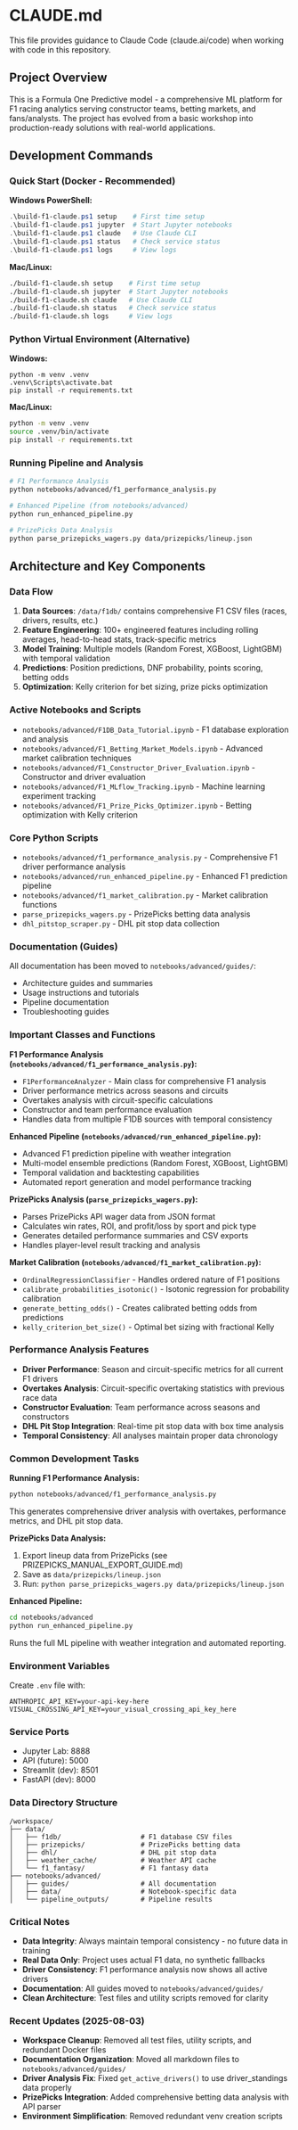 # CLAUDE.md

This file provides guidance to Claude Code (claude.ai/code) when working with code in this repository.

## Project Overview

This is a Formula One Predictive model - a comprehensive ML platform for F1 racing analytics serving constructor teams, betting markets, and fans/analysts. The project has evolved from a basic workshop into production-ready solutions with real-world applications.

## Development Commands

### Quick Start (Docker - Recommended)

**Windows PowerShell:**
```powershell
.\build-f1-claude.ps1 setup    # First time setup
.\build-f1-claude.ps1 jupyter  # Start Jupyter notebooks
.\build-f1-claude.ps1 claude   # Use Claude CLI
.\build-f1-claude.ps1 status   # Check service status
.\build-f1-claude.ps1 logs     # View logs
```

**Mac/Linux:**
```bash
./build-f1-claude.sh setup    # First time setup
./build-f1-claude.sh jupyter  # Start Jupyter notebooks
./build-f1-claude.sh claude   # Use Claude CLI
./build-f1-claude.sh status   # Check service status
./build-f1-claude.sh logs     # View logs
```

### Python Virtual Environment (Alternative)

**Windows:**
```batch
python -m venv .venv
.venv\Scripts\activate.bat
pip install -r requirements.txt
```

**Mac/Linux:**
```bash
python -m venv .venv
source .venv/bin/activate
pip install -r requirements.txt
```

### Running Pipeline and Analysis

```bash
# F1 Performance Analysis
python notebooks/advanced/f1_performance_analysis.py

# Enhanced Pipeline (from notebooks/advanced)
python run_enhanced_pipeline.py

# PrizePicks Data Analysis
python parse_prizepicks_wagers.py data/prizepicks/lineup.json
```

## Architecture and Key Components

### Data Flow
1. **Data Sources**: `/data/f1db/` contains comprehensive F1 CSV files (races, drivers, results, etc.)
2. **Feature Engineering**: 100+ engineered features including rolling averages, head-to-head stats, track-specific metrics
3. **Model Training**: Multiple models (Random Forest, XGBoost, LightGBM) with temporal validation
4. **Predictions**: Position predictions, DNF probability, points scoring, betting odds
5. **Optimization**: Kelly criterion for bet sizing, prize picks optimization

### Active Notebooks and Scripts
- `notebooks/advanced/F1DB_Data_Tutorial.ipynb` - F1 database exploration and analysis
- `notebooks/advanced/F1_Betting_Market_Models.ipynb` - Advanced market calibration techniques
- `notebooks/advanced/F1_Constructor_Driver_Evaluation.ipynb` - Constructor and driver evaluation
- `notebooks/advanced/F1_MLflow_Tracking.ipynb` - Machine learning experiment tracking
- `notebooks/advanced/F1_Prize_Picks_Optimizer.ipynb` - Betting optimization with Kelly criterion

### Core Python Scripts
- `notebooks/advanced/f1_performance_analysis.py` - Comprehensive F1 driver performance analysis
- `notebooks/advanced/run_enhanced_pipeline.py` - Enhanced F1 prediction pipeline
- `notebooks/advanced/f1_market_calibration.py` - Market calibration functions
- `parse_prizepicks_wagers.py` - PrizePicks betting data analysis
- `dhl_pitstop_scraper.py` - DHL pit stop data collection

### Documentation (Guides)
All documentation has been moved to `notebooks/advanced/guides/`:
- Architecture guides and summaries
- Usage instructions and tutorials
- Pipeline documentation
- Troubleshooting guides

### Important Classes and Functions

**F1 Performance Analysis (`notebooks/advanced/f1_performance_analysis.py`):**
- `F1PerformanceAnalyzer` - Main class for comprehensive F1 analysis
- Driver performance metrics across seasons and circuits
- Overtakes analysis with circuit-specific calculations
- Constructor and team performance evaluation
- Handles data from multiple F1DB sources with temporal consistency

**Enhanced Pipeline (`notebooks/advanced/run_enhanced_pipeline.py`):**
- Advanced F1 prediction pipeline with weather integration
- Multi-model ensemble predictions (Random Forest, XGBoost, LightGBM)
- Temporal validation and backtesting capabilities
- Automated report generation and model performance tracking

**PrizePicks Analysis (`parse_prizepicks_wagers.py`):**
- Parses PrizePicks API wager data from JSON format
- Calculates win rates, ROI, and profit/loss by sport and pick type
- Generates detailed performance summaries and CSV exports
- Handles player-level result tracking and analysis

**Market Calibration (`notebooks/advanced/f1_market_calibration.py`):**
- `OrdinalRegressionClassifier` - Handles ordered nature of F1 positions
- `calibrate_probabilities_isotonic()` - Isotonic regression for probability calibration
- `generate_betting_odds()` - Creates calibrated betting odds from predictions
- `kelly_criterion_bet_size()` - Optimal bet sizing with fractional Kelly

### Performance Analysis Features
- **Driver Performance**: Season and circuit-specific metrics for all current F1 drivers
- **Overtakes Analysis**: Circuit-specific overtaking statistics with previous race data
- **Constructor Evaluation**: Team performance across seasons and constructors
- **DHL Pit Stop Integration**: Real-time pit stop data with box time analysis
- **Temporal Consistency**: All analyses maintain proper data chronology

### Common Development Tasks

**Running F1 Performance Analysis:**
```bash
python notebooks/advanced/f1_performance_analysis.py
```
This generates comprehensive driver analysis with overtakes, performance metrics, and DHL pit stop data.

**PrizePicks Data Analysis:**
1. Export lineup data from PrizePicks (see PRIZEPICKS_MANUAL_EXPORT_GUIDE.md)
2. Save as `data/prizepicks/lineup.json`
3. Run: `python parse_prizepicks_wagers.py data/prizepicks/lineup.json`

**Enhanced Pipeline:**
```bash
cd notebooks/advanced
python run_enhanced_pipeline.py
```
Runs the full ML pipeline with weather integration and automated reporting.

### Environment Variables
Create `.env` file with:
```
ANTHROPIC_API_KEY=your-api-key-here
VISUAL_CROSSING_API_KEY=your_visual_crossing_api_key_here
```

### Service Ports
- Jupyter Lab: 8888
- API (future): 5000
- Streamlit (dev): 8501
- FastAPI (dev): 8000

### Data Directory Structure
```
/workspace/
├── data/
│   ├── f1db/                    # F1 database CSV files
│   ├── prizepicks/              # PrizePicks betting data
│   ├── dhl/                     # DHL pit stop data
│   ├── weather_cache/           # Weather API cache
│   └── f1_fantasy/              # F1 fantasy data
├── notebooks/advanced/
│   ├── guides/                  # All documentation
│   ├── data/                    # Notebook-specific data
│   └── pipeline_outputs/        # Pipeline results
```

### Critical Notes
- **Data Integrity**: Always maintain temporal consistency - no future data in training
- **Real Data Only**: Project uses actual F1 data, no synthetic fallbacks
- **Driver Consistency**: F1 performance analysis now shows all active drivers
- **Documentation**: All guides moved to `notebooks/advanced/guides/`
- **Clean Architecture**: Test files and utility scripts removed for clarity

### Recent Updates (2025-08-03)
- **Workspace Cleanup**: Removed all test files, utility scripts, and redundant Docker files
- **Documentation Organization**: Moved all markdown files to `notebooks/advanced/guides/`
- **Driver Analysis Fix**: Fixed `get_active_drivers()` to use driver_standings data properly
- **PrizePicks Integration**: Added comprehensive betting data analysis with API parser
- **Environment Simplification**: Removed redundant venv creation scripts